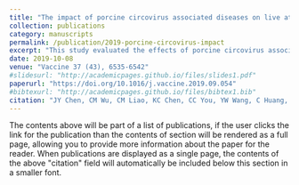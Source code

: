 ```yaml
---
title: "The impact of porcine circovirus associated diseases on live attenuated classical swine fever vaccine in field farm applications"
collection: publications
category: manuscripts
permalink: /publication/2019-porcine-circovirus-impact
excerpt: "This study evaluated the effects of porcine circovirus associated diseases on the efficacy of live attenuated classical swine fever vaccine under field farm conditions."
date: 2019-10-08
venue: "Vaccine 37 (43), 6535-6542"
#slidesurl: "http://academicpages.github.io/files/slides1.pdf"
paperurl: "https://doi.org/10.1016/j.vaccine.2019.09.054"
#bibtexurl: "http://academicpages.github.io/files/bibtex1.bib"
citation: "JY Chen, CM Wu, CM Liao, KC Chen, CC You, YW Wang, C Huang, et al. (2019). &quot;The impact of porcine circovirus associated diseases on live attenuated classical swine fever vaccine in field farm applications.&quot; <i>Vaccine</i> 37(43):6535-6542."
---
```


The contents above will be part of a list of publications, if the user clicks the link for the publication than the contents of section will be rendered as a full page, allowing you to provide more information about the paper for the reader. When publications are displayed as a single page, the contents of the above "citation" field will automatically be included below this section in a smaller font.
